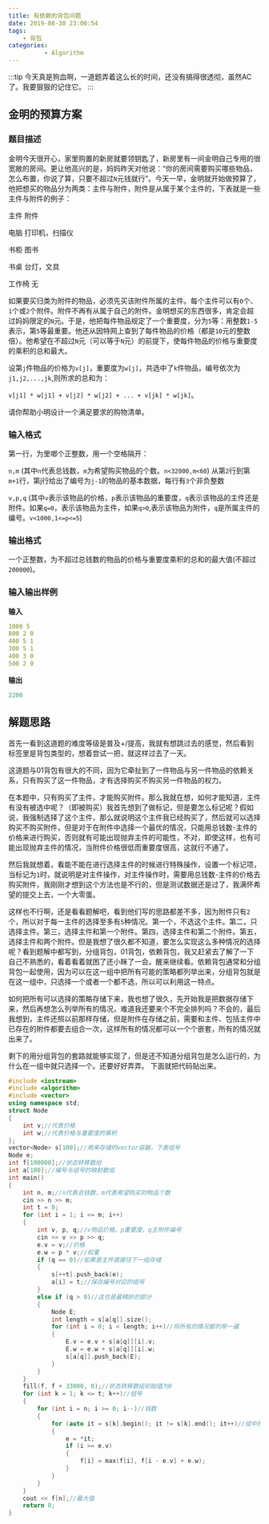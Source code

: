```yaml
---
title: 有依赖的背包问题
date: 2019-08-30 23:00:54
tags: 
    - 背包
categories:
          - Algorithm
---
```


:::tip
今天真是狗血啊，一道题弄着这么长的时间，还没有搞得很透彻，虽然AC了。我要狠狠的记住它。
:::

<!-- more -->

## 金明的预算方案

### 题目描述

金明今天很开心，家里购置的新房就要领钥匙了，新房里有一间金明自己专用的很宽敞的房间。更让他高兴的是，妈妈昨天对他说：“你的房间需要购买哪些物品，怎么布置，你说了算，只要不超过`N`元钱就行”。今天一早，金明就开始做预算了，他把想买的物品分为两类：主件与附件，附件是从属于某个主件的，下表就是一些主件与附件的例子：

主件 附件

电脑 打印机，扫描仪

书柜 图书

书桌 台灯，文具

工作椅 无

如果要买归类为附件的物品，必须先买该附件所属的主件。每个主件可以有`0`个、`1`个或`2`个附件。附件不再有从属于自己的附件。金明想买的东西很多，肯定会超过妈妈限定的`N`元。于是，他把每件物品规定了一个重要度，分为`5`等：用整数`1-5`表示，第`5`等最重要。他还从因特网上查到了每件物品的价格（都是`10`元的整数倍）。他希望在不超过`N`元（可以等于`N`元）的前提下，使每件物品的价格与重要度的乘积的总和最大。

设第`j`件物品的价格为`v[j]`，重要度为`w[j]`，共选中了`k`件物品，编号依次为`j1,j2,...,jk`,则所求的总和为：

`v[j1] * w[j1] + v[j2] * w[j2] + ... + v[jk] * w[jk]`。

请你帮助小明设计一个满足要求的购物清单。

### 输入格式

第一行，为里啷个正整数，用一个空格隔开：

`n,m` (其中`n`代表总钱数，`m`为希望购买物品的个数。`n<32000,m<60`) 从第`2`行到第`m+1`行，第j行给出了编号为`j-1`的物品的基本数据，每行有`3`个非负整数

`v,p,q` (其中`v`表示该物品的价格，`p`表示该物品的重要度，`q`表示该物品的主件还是附件。如果`q=0`，表示该物品为主件，如果`q>0`,表示该物品为附件，`q`是所属主件的编号。`v<1000,1<=p<=5`)

### 输出格式

一个正整数，为不超过总钱数的物品的价格与重要度乘积的总和的最大值(不超过`200000`)。

### 输入输出样例

**输入**

```yaml
1000 5
800 2 0
400 5 1
300 5 1
400 3 0
500 2 0
```

**输出**

```yaml
2200
```

## 解题思路

首先一看到这道题的难度等级是普及+/提高，我就有想跳过去的感觉，然后看到标签里是背包类型的，想着尝试一把，就这样过去了一天。

这道题与01背包有很大的不同，因为它牵扯到了一件物品与另一件物品的依赖关系，只有购买了这一件物品，才有选择购买不购买另一件物品的权力。

在本题中，只有购买了主件，才能购买附件。那么我就在想，如何才能知道，主件有没有被选中呢？（即被购买）我首先想到了做标记，但是要怎么标记呢？假如说，我强制选择了这个主件，那么就说明这个主件我已经购买了，然后就可以选择购买不购买附件，但是对于在附件中选择一个最优的情况，只能用总钱数-主件的价格来进行购买，否则就有可能出现抛弃主件的可能性，不对，即使这样，也有可能出现抛弃主件的情况，当附件价格很低而重要度很高，这就行不通了。

然后我就想着，看能不能在进行选择主件的时候进行特殊操作，设置一个标记项，当标记为`1`时，就说明是对主件操作，对主件操作时，需要用总钱数-主件的价格去购买附件，我刚刚才想到这个方法也是不行的，但是测试数据还是过了，我满怀希望的提交上去，一个大零蛋。

这样也不行啊，还是看看题解吧，看到他们写的思路都差不多，因为附件只有`2`个，所以对于每一主件的选择至多有`5`种情况。第一个，不选这个主件。第二，只选择主件。第三，选择主件和第一个附件。第四，选择主件和第二个附件。第五，选择主件和两个附件。但是我想了很久都不知道，要怎么实现这么多种情况的选择呢？看到题解中都写到，分组背包，01背包，依赖背包，我又赶紧去了解了一下自己不熟悉的，看着看着就困了还小眯了一会。醒来继续看。依赖背包通常和分组背包一起使用，因为可以在这一组中把所有可能的策略都列举出来，分组背包就是在这一组中，只选择一个或者一个都不选，所以可以利用这一特点。

如何把所有可以选择的策略存储下来，我也想了很久，先开始我是把数据存储下来，然后再想怎么列举所有的情况，难道我还要来个不完全排列吗？不会的，最后我想到，主件还照以前那样存储，但是附件在存储之前，需要和主件、包括主件中已存在的附件都要去组合一次，这样所有的情况都可以一个个嵌套，所有的情况就出来了。

剩下的用分组背包的套路就能够实现了，但是还不知道分组背包是怎么运行的，为什么在一组中就只选择一个。还要好好弄弄。
下面就把代码贴出来。

```cpp
#include <iostream>
#include <algorithm>
#include <vector>
using namespace std;
struct Node
{
    int v;//代表价格
    int w;//代表价格与重要度的乘积
};
vector<Node> s[100];//用来存储的vector容器，下表组号
Node e;
int f[100000];//状态转移数组
int a[100];//编号与组号的映射数组
int main()
{
    int n, m;//n代表总钱数，m代表希望购买的物品个数
    cin >> n >> m;
    int t = 0;
    for (int i = 1; i <= m; i++)
    {
        int v, p, q;//v物品价格，p重要度，q主附件编号
        cin >> v >> p >> q;
        e.v = v;//价格
        e.w = p * v;//权重
        if (q == 0)//如果是主件直接往下一组存储
        {
            s[++t].push_back(e);
            a[i] = t;//保存编号对应的组号
        }
        else if (q > 0)//这也是最精妙的部分
        {
            Node E;
            int length = s[a[q]].size();
            for (int i = 0; i < length; i++)//将所有的情况都列举一遍
            {
                E.v = e.v + s[a[q]][i].v;
                E.w = e.w + s[a[q]][i].w;
                s[a[q]].push_back(E);
            }
        }
    }
    fill(f, f + 33000, 0);//状态转移数组初始值为0
    for (int k = 1; k <= t; k++)//组号
    {
        for (int i = n; i >= 0; i--)//钱数
        {
            for (auto it = s[k].begin(); it != s[k].end(); it++)//组中的所有策略
            {
                e = *it;
                if (i >= e.v)
                {
                    f[i] = max(f[i], f[i - e.v] + e.w);
                }
            }
        }
    }
    cout << f[n];//最大值
    return 0;
}
```
